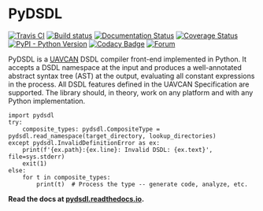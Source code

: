 # PyDSDL

[![Travis CI](https://travis-ci.org/UAVCAN/pydsdl.svg?branch=master)](https://travis-ci.org/UAVCAN/pydsdl)
[![Build status](https://ci.appveyor.com/api/projects/status/lurx5gihhcl9wq1w/branch/master?svg=true)](https://ci.appveyor.com/project/Zubax/pydsdl/branch/master)
[![Documentation Status](https://readthedocs.org/projects/pydsdl/badge/?version=latest)](https://pydsdl.readthedocs.io/en/latest/?badge=latest)
[![Coverage Status](https://coveralls.io/repos/github/UAVCAN/pydsdl/badge.svg)](https://coveralls.io/github/UAVCAN/pydsdl)
[![PyPI - Python Version](https://img.shields.io/pypi/pyversions/pydsdl.svg)](https://pypi.org/project/pydsdl/)
[![Codacy Badge](https://api.codacy.com/project/badge/Grade/a0fdcbe8332a46399a2da90f97900e78)](https://www.codacy.com/app/UAVCAN/pydsdl)
[![Forum](https://img.shields.io/discourse/https/forum.uavcan.org/users.svg)](https://forum.uavcan.org)

PyDSDL is a [UAVCAN](https://uavcan.org) DSDL compiler front-end implemented in Python.
It accepts a DSDL namespace at the input and produces a well-annotated abstract syntax tree (AST) at the output,
evaluating all constant expressions in the process.
All DSDL features defined in the UAVCAN Specification are supported.
The library should, in theory, work on any platform and with any Python implementation.

    import pydsdl
    try:
        composite_types: pydsdl.CompositeType = pydsdl.read_namespace(target_directory, lookup_directories)
    except pydsdl.InvalidDefinitionError as ex:
        print(f'{ex.path}:{ex.line}: Invalid DSDL: {ex.text}', file=sys.stderr)
        exit(1)
    else:
        for t in composite_types:
            print(t)  # Process the type -- generate code, analyze, etc.

**Read the docs at [pydsdl.readthedocs.io](https://pydsdl.readthedocs.io/).**
